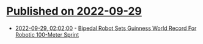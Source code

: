 # [Published on 2022-09-29](index.md)

* [2022-09-29, 02:02:00](https://hardware.slashdot.org/story/22/09/28/2319214/bipedal-robot-sets-guinness-world-record-for-robotic-100-meter-sprint?utm_source=rss1.0mainlinkanon&utm_medium=feed) - [Bipedal Robot Sets Guinness World Record For Robotic 100-Meter Sprint](https://hardware.slashdot.org/story/22/09/28/2319214/bipedal-robot-sets-guinness-world-record-for-robotic-100-meter-sprint?utm_source=rss1.0mainlinkanon&utm_medium=feed)
